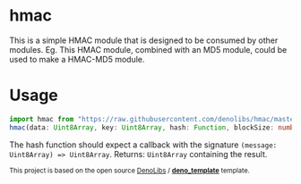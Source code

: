 # hmac

This is a simple HMAC module that is designed to be consumed by other modules.
Eg. This HMAC module, combined with an MD5 module, could be used to make a HMAC-MD5 module.

# Usage

```typescript
import hmac from "https://raw.githubusercontent.com/denolibs/hmac/master/lib/mod.ts";
hmac(data: Uint8Array, key: Uint8Array, hash: Function, blockSize: number, outputSize: number);
```

The hash function should expect a callback with the signature ```(message: Uint8Array) => Uint8Array```.
Returns: ```Uint8Array``` containing the result.

<sup>This project is based on the open source [DenoLibs](https://github.com/denolibs) / **[deno_template](https://github.com/denolibs/deno_template)** template.</sup>